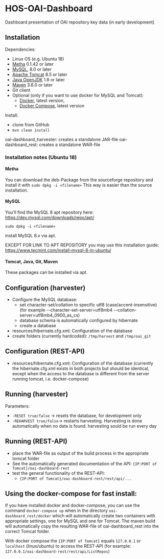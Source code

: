 # HOS-OAI-Dashboard
Dashboard presentation of OAI repository key data (in early development)

## Installation
Dependencies: 
- Linux OS (e.g. Ubuntu 18)
- [Metha](https://github.com/miku/metha) 0.1.42 or later
- [MySQL](https://www.mysql.com/), 8.0 or later
- [Apache Tomcat](https://tomcat.apache.org/) 8.5 or later
- [Java OpenJDK](http://openjdk.java.net/) 1.8 or later
- [Maven](https://maven.apache.org/) 3.6.0 or later
- Git client
- Optional (only if you want to use docker for MySQL and Tomcat):
  - [Docker](https://www.docker.com/), latest version,
  - [Docker Compose](https://docs.docker.com/compose/), latest version

Install:
- clone from GitHub
- `mvn clean install`

oai-dashboard_harvester: creates a standalone JAR-file
oai-dashboard_rest: creates a standalone WAR-file

### Installation notes (Ubuntu 18)
#### Metha
You can download the deb-Package from the sourceforge repository  and install it with
`sudo dpkg -i <filename>`
This way is easier than the source installation.

#### MySQL
You'll find the MySQL 8 apt repository here: https://dev.mysql.com/downloads/repo/apt/ 

`sudo dpkg -i <filename>`

install MySQL 8.x via apt.

EXCEPT FOR LINK TO APT REPOSITORY you may use this installation guide:
https://www.tecmint.com/install-mysql-8-in-ubuntu/
  
#### Tomcat, Java, Git, Maven
These packages can be installed via apt.

## Configuration (harvester)
- Configure the MySQL database:
  - set character-set/collation to specific utf8 (case/accent-insensitive) (for example --character-set-server=utf8mb4 --collation-server=utf8mb4_0900_as_cs)
  - database schema is automatically configured by hibernate
  - create a database 
- resources/hibernate.cfg.xml: Configuration of the database
- create folders (currently hardcoded): `/tmp/harvest` and `/tmp/oai_git`

## Configuration (REST-API)
- resources/hibernate.cfg.xml: Configuration of the database (currently the hibernate.cfg.xml exists in both projects but should be identical, except when the access to the database is different from the server running tomcat, i.e. docker-compose)

## Running (harvester)
Parameters:
- `-RESET true/false` -> resets the database, for development only
- `-REHARVEST true/false`-> restarts harvesting. Harvesting is done automatically when no data is found.
harvesting sould be run every day

## Running (REST-API)
- place the WAR-file as output of the build process in the appropriate tomcat folder
- See the automatically generated documentation of the API: `{IP:PORT of Tomcat}/oai-dashboard-rest`
- test the general functionality of the REST-API:
  - `{IP:PORT of Tomcat}/oai-dashboard-rest/rest/api/...`

## Using the docker-compose for fast install:
If you have installed docker and docker-compose, you can use the command `docker-compose up` when in the directory `oai-dashboard_rest/docker` which will automatically create two containers with appropriate settings, one for MySQL and one for Tomcat. The maven build will automatically copy the resulting WAR-file of oai-dashboard_rest into the correct Tomcat folder.

With docker compose the `{IP:PORT of Tomcat}` equals `127.0.0.1` or `localhost` (linux/ubuntu) to access the REST-API (for example: `127.0.0.1/oai-dashboard-rest/rest/api/ListRepos`)

